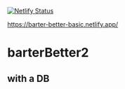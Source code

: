 [![Netlify Status](https://api.netlify.com/api/v1/badges/e7a7b71f-3032-4397-9359-79940dc2426d/deploy-status)](https://app.netlify.com/sites/barter-better-basic/deploys)

https://barter-better-basic.netlify.app/

# barterBetter2

## with a DB
